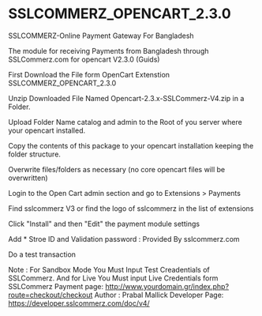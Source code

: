 # SSLCOMMERZ_OPENCART_2.3.0
SSLCOMMERZ-Online Payment Gateway For Bangladesh

The module for receiving Payments from Bangladesh through SSLCommerz.com for opencart V2.3.0 (Guids)

First Download the File form OpenCart Extenstion SSLCOMMERZ_OPENCART_2.3.0

Unzip Downloaded File Named Opencart-2.3.x-SSLCommerz-V4.zip in a Folder.

Upload Folder Name catalog and admin to the Root of you server where your opencart installed.

Copy the contents of this package to your opencart installation keeping the folder structure.

Overwrite files/folders as necessary (no core opencart files will be overwritten)

Login to the Open Cart admin section and go to Extensions > Payments

Find sslcommerz V3 or find the logo of sslcommerz in the list of extensions

Click "Install" and then "Edit" the payment module settings

Add * Stroe ID and Validation password : Provided By sslcommerz.com

Do a test transaction

Note : For Sandbox Mode You Must Input Test Creadentials of SSLCommerz. And for Live You Must input Live Credentials form SSLCommerz
Payment page: http://www.yourdomain.gr/index.php?route=checkout/checkout
Author : Prabal Mallick
Developer Page: https://developer.sslcommerz.com/doc/v4/
